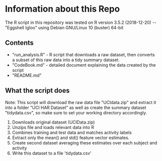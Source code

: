 # Information about this Repo

The R script in this repository was tested on R version 3.5.2 (2018-12-20) -- "Eggshell Igloo" using Debian GNU/Linux 10 (buster) 64-bit

## Contents

* "run_analysis.R" - R script that downloads a raw dataset, then converts a subset of this raw data into a tidy summary dataset.
* "CodeBook.md" - detailed document explaining the data created by the script
* "README.md"

## What the script does

Note: This script will download the raw data file "UCIdata.zip" and extract it into a folder "UCI HAR Dataset" as well as create the summary dataset "tidydata.csv", so make sure to set your working directory accordingly.

1. Downloads original dataset (UCIData.zip)
2. Unzips file and loads relevant data into R
3. Combines training and test data and matches activity labels
4. Extract only the mean() and std() feature vector estimates.
5. Create second dataset averaging these estimates over each subject and activity
6. Write this dataset to a file 'tidydata.csv'
